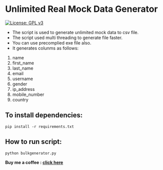 # Unlimited Real Mock Data Generator

[![License: GPL v3](https://img.shields.io/badge/License-GPLv3-blue.svg)](https://github.com/rahul1996pp/Real_mock_csv_generator/blob/main/LICENSE)
- The script is used to generate unlimited mock data to csv file.
- The script used multi threading to generate file faster.
- You can use precomplied exe file also.
- It generates colunms as follows:

1. name
2. first_name
3. last_name
4. email
5. username
6. gender
7. ip_address
8. mobile_number
9. country


##  To install dependencies:
`pip install -r requirements.txt`

## How to run script:
 `python bulkgenerator.py`

**Buy me a coffee : [click here](https://www.paypal.me/RahulPujari "Pay")**
